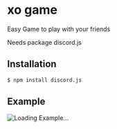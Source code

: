 # xo game

Easy Game to play with your friends 

Needs package discord.js
## Installation

```bash
$ npm install discord.js
```



## Example
![Loading Example...](https://1.top4top.net/p_12380cc9c1.gif)
